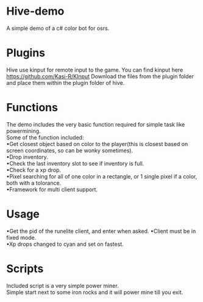 # Hive-demo
A simple demo of a c# color bot for osrs.

# Plugins
Hive use kinput for remote input to the game.
You can find kinput here https://github.com/Kasi-R/KInput
Download the files from the plugin folder and place them within the plugin folder of hive.

# Functions
The demo includes the very basic function required for simple task like powermining.  
Some of the function included:  
•Get closest object based on color to the player(this is closest based on screen coordinates, so can be wonky sometimes).  
•Drop inventory.  
•Check the last inventory slot to see if inventory is full.  
•Check for a xp drop.  
•Pixel searching for all of one color in a rectangle, or 1 single pixel if a color, both with a tolorance.  
•Framework for multi client support.  

# Usage
•Get the pid of the runelite client, and enter when asked.
•Client must be in fixed mode.  
•Xp drops changed to cyan and set on fastest.

# Scripts
Included script is a very simple power miner.  
Simple start next to some iron rocks and it will power mine till you exit.  
